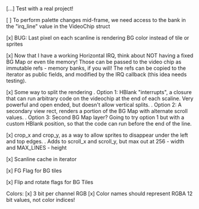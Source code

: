 [...] Test with a real project!

[ ] To perform palette changes mid-frame, we need access to the bank in the "irq_line" value in the VideoChip struct

[x] BUG: Last pixel on each scanline is rendering BG color instead of tile or sprites

[x] Now that I have a working Horizontal IRQ, think about NOT having a fixed BG Map or even tile memory! Those can be passed to the video chip as immutable refs - memory banks, if you will! The refs can be copied to the iterator as public fields, and modified by the IRQ callback (this idea needs testing).

[x] Some way to split the rendering
    . Option 1: HBlank "interrupts", a closure that can run arbitrary code on the videochip at the end of each scaline. Very powerful and open ended, but doesn't allow vertical splits.
    . Option 2: A secondary view rect, renders a portion of the BG Map with alternate scroll values.
    . Option 3: Second BG Map layer?
    Going to try option 1 but with a custom HBlank position, so that the code can run before the end of the line.

[x] crop_x and crop_y, as a way to allow sprites to disappear under the left and top edges.
    . Adds to scroll_x and scroll_y, but max out at 256 - width and MAX_LINES - height

[x] Scanline cache in iterator

[x] FG Flag for BG tiles

[x] Flip and rotate flags for BG Tiles

Colors:
    [x] 3 bit per channel RGB
    [x] Color names should represent RGBA 12 bit values, not color indices!
